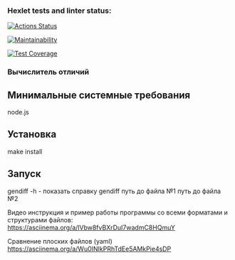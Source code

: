 ### Hexlet tests and linter status:
[![Actions Status](https://github.com/Evgeny111111/frontend-project-46/actions/workflows/hexlet-check.yml/badge.svg)](https://github.com/Evgeny111111/frontend-project-46/actions)

[![Maintainability](https://api.codeclimate.com/v1/badges/52ee8f1381556ffde76c/maintainability)](https://codeclimate.com/github/Evgeny111111/frontend-project-46/maintainability)

[![Test Coverage](https://api.codeclimate.com/v1/badges/52ee8f1381556ffde76c/test_coverage)](https://codeclimate.com/github/Evgeny111111/frontend-project-46/test_coverage)

### Вычислитель отличий

## Минимальные системные требования
node.js

## Установка
make install

## Запуск
gendiff -h - показать справку
gendiff путь до файла №1 путь до файла №2

Видео инструкция и пример работы программы со всеми форматами и структурами файлов:
https://asciinema.org/a/lVbw8fvBXrDuI7wadmC8HQmuY

Сравнение плоских файлов (yaml)
https://asciinema.org/a/Wu0INIkPRhTdEe5AMkPie4sDP